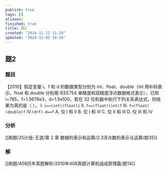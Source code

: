 ```yaml
---
publish: true
tags: []
aliases: 
finished: true
title: 题2
created: "2024-11-11 11:16"
updated: "2024-12-05 10:36"
---
```

## 题2
### 题目
【2010】假定变量 i、f 和 d 的数据类型分别为 int、float、double（int 用补码表示，float 和 double 分别用 IEEE754 单精度和双精度浮点数据格式表示），已知 i=785，f=1.5678e3，d=1.5e100，若在 32 位机器中执行下列关系表达式，则结果为真的是（ ）。
Ⅰ. `i==(int)(float)i`
Ⅱ. `f==(float)(int)f`
Ⅲ. `f=(float)(double)f`
Ⅳ.`(d+f)-d==f`
A. 仅 Ⅰ 和 Ⅱ
B. 仅 Ⅰ 和 Ⅲ
C. 仅 Ⅱ 和 Ⅲ
D. 仅 Ⅲ 和 Ⅳ
### 分析
[[刷题/25计组-王道/第 2 章 数据的表示和运算/2.3浮点数的表示与运算/题35]]
### 解
[[刷题/408历年真题解析/2010年408真题计算机组成原理篇/题14]]
